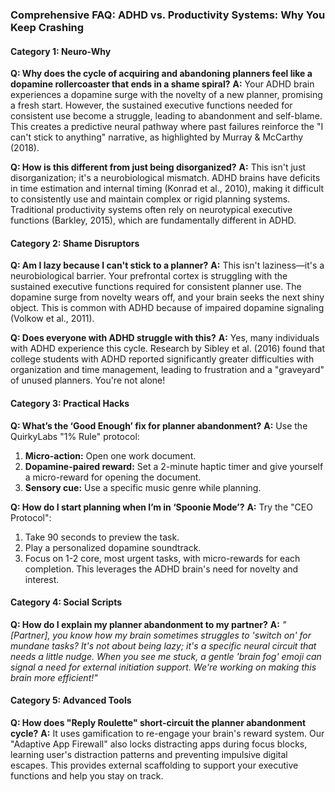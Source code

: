 ### **Comprehensive FAQ: ADHD vs. Productivity Systems: Why You Keep Crashing**

#### **Category 1: Neuro-Why**

**Q: Why does the cycle of acquiring and abandoning planners feel like a dopamine rollercoaster that ends in a shame spiral?**
**A:** Your ADHD brain experiences a dopamine surge with the novelty of a new planner, promising a fresh start. However, the sustained executive functions needed for consistent use become a struggle, leading to abandonment and self-blame. This creates a predictive neural pathway where past failures reinforce the "I can't stick to anything" narrative, as highlighted by Murray & McCarthy (2018).

**Q: How is this different from just being disorganized?**
**A:** This isn't just disorganization; it's a neurobiological mismatch. ADHD brains have deficits in time estimation and internal timing (Konrad et al., 2010), making it difficult to consistently use and maintain complex or rigid planning systems. Traditional productivity systems often rely on neurotypical executive functions (Barkley, 2015), which are fundamentally different in ADHD.

#### **Category 2: Shame Disruptors**

**Q: Am I lazy because I can't stick to a planner?**
**A:** This isn't laziness—it's a neurobiological barrier. Your prefrontal cortex is struggling with the sustained executive functions required for consistent planner use. The dopamine surge from novelty wears off, and your brain seeks the next shiny object. This is common with ADHD because of impaired dopamine signaling (Volkow et al., 2011).

**Q: Does everyone with ADHD struggle with this?**
**A:** Yes, many individuals with ADHD experience this cycle. Research by Sibley et al. (2016) found that college students with ADHD reported significantly greater difficulties with organization and time management, leading to frustration and a "graveyard" of unused planners. You're not alone!

#### **Category 3: Practical Hacks**

**Q: What’s the ‘Good Enough’ fix for planner abandonment?**
**A:** Use the QuirkyLabs "1% Rule" protocol:
1.  **Micro-action:** Open one work document.
2.  **Dopamine-paired reward:** Set a 2-minute haptic timer and give yourself a micro-reward for opening the document.
3.  **Sensory cue:** Use a specific music genre while planning.

**Q: How do I start planning when I’m in ‘Spoonie Mode’?**
**A:** Try the "CEO Protocol":
1.  Take 90 seconds to preview the task.
2.  Play a personalized dopamine soundtrack.
3.  Focus on 1-2 core, most urgent tasks, with micro-rewards for each completion. This leverages the ADHD brain's need for novelty and interest.

#### **Category 4: Social Scripts**

**Q: How do I explain my planner abandonment to my partner?**
**A:** *"[Partner], you know how my brain sometimes struggles to 'switch on' for mundane tasks? It's not about being lazy; it's a specific neural circuit that needs a little nudge. When you see me stuck, a gentle 'brain fog' emoji can signal a need for external initiation support. We're working on making this brain more efficient!"*

#### **Category 5: Advanced Tools**

**Q: How does "Reply Roulette" short-circuit the planner abandonment cycle?**
**A:** It uses gamification to re-engage your brain's reward system. Our "Adaptive App Firewall" also locks distracting apps during focus blocks, learning user's distraction patterns and preventing impulsive digital escapes. This provides external scaffolding to support your executive functions and help you stay on track.